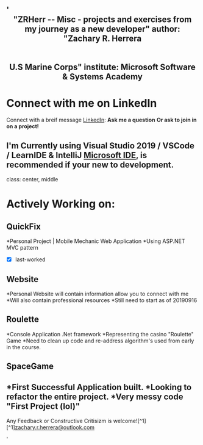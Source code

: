 '<center>
"ZRHerr -- Misc - projects and exercises from my journey as a new developer"
author: "Zachary R. Herrera<br /> <br /> <br /> U.S Marine Corps"
institute: Microsoft Software & Systems Academy
---

# Connect with me on LinkedIn

Connect with a breif message [LinkedIn](https://www.linkedin.com/in/herrera-zr/):
**Ask me a question**
**Or ask to join in on a project!**

I'm Currently using Visual Studio 2019 / VSCode / LearnIDE & IntelliJ [Microsoft IDE](https://visualstudio.microsoft.com/), is recommended if your new to development.
---
class: center, middle
# Actively Working on:

## QuickFix
*Personal Project | Mobile Mechanic Web Application
*Using ASP.NET MVC pattern
-[x] last-worked 
## Website
*Personal Website will contain information allow you to connect with me
*Will also contain professional resources
*Still need to start as of 20190916
## Roulette
*Console Application .Net framework 
*Representing the casino "Roulette" Game
*Need to clean up code and re-address algorithm's used from early in the course.
## SpaceGame
*First Successful Application built. 
*Looking to refactor the entire project.
*Very messy code "First Project (lol)"
---

Any Feedback or Constructive Critisizm is welcome![^1]
[^1]zachary.r.herrera@outlook.com 
</center>'
